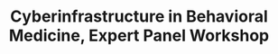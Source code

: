 ---
dateStart: 2008-03-31
dateEnd: 2008-03-31
title: "Cyberinfrastructure in Behavioral Medicine, Expert Panel Workshop"
venue: "San Diego Marriott"
organizer: "Katy Börner"
credit:
city: La Jolla
state: CA
country: USA
pdfLink:
venueImages:
---